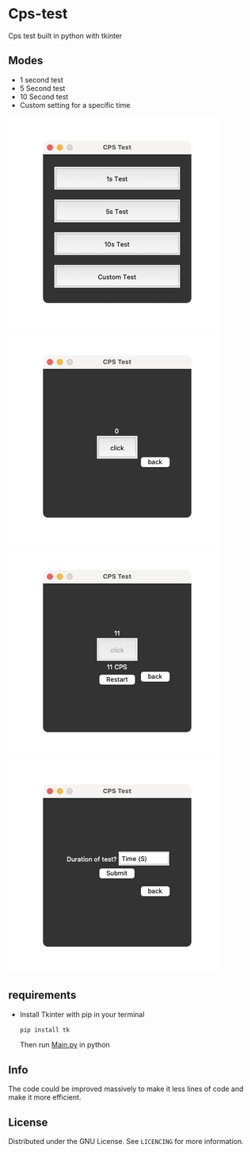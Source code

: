 # Cps-test
Cps test built in python with tkinter
## Modes
* 1 second test
* 5 Second test
* 10 Second test
* Custom setting for a specific time

<div id="cover">
<img src="https://github.com/BSRT00/Cps-test/blob/main/images/1.png?raw=true">
<img src="https://github.com/BSRT00/Cps-test/blob/main/images/2.png?raw=true">
<img src="https://github.com/BSRT00/Cps-test/blob/main/images/3.png?raw=true">
<img src="https://github.com/BSRT00/Cps-test/blob/main/images/4.png?raw=true">
</div>

## requirements
* Install Tkinter with pip in your terminal 
  ```sh
  pip install tk
  ```
  Then run <a href="https://github.com/BSRT00/Cps-test/blob/main/Main.py">Main.py</a> in python 

## Info
The code could be improved massively to make it less lines of code and make it more efficient.

## License

Distributed under the GNU License. See `LICENCING` for more information.
